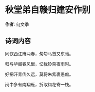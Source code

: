 # 秋堂弟自赣归建安作别

**作者**: 何文季

## 诗词内容

同饮西江甫两春，匆匆马首又东驰。

归与华阁春风里，忆我铃斋夜雨时。

好把汗青传久远，莫将朱紫裹愚痴。

闽中多有南翔雁，折取梅花寄一枝。


